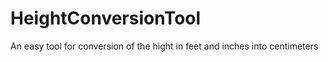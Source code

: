 # HeightConversionTool

An easy tool for conversion of the hight in feet and inches into centimeters
